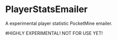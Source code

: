 # PlayerStatsEmailer
A experimental player statistic PocketMine emailer.

#HIGHLY EXPERIMENTAL! NOT FOR USE YET!
